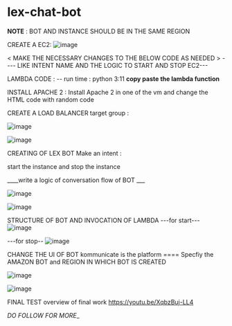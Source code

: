 # lex-chat-bot


**NOTE** : BOT AND INSTANCE SHOULD BE IN THE SAME REGION

CREATE A EC2:
![image](https://github.com/Taissery-Suhaib/lex-chat-bot/assets/134582331/ca6c7f1d-fa83-4d28-9986-e11da4c5078f)


< MAKE THE NECESSARY CHANGES TO THE BELOW CODE AS NEEDED >
---- LIKE INTENT NAME AND THE LOGIC TO START AND STOP EC2---

LAMBDA CODE :
-- run time : python 3:11
**copy paste the lambda function**


INSTALL APACHE 2 :
Install Apache 2 in one of the vm and change the HTML code with random code

CREATE A LOAD BALANCER
target group :

![image](https://github.com/Taissery-Suhaib/lex-chat-bot/assets/134582331/d032c8d6-f4f3-47c6-998a-cfbb6f53a0ce)

![image](https://github.com/Taissery-Suhaib/lex-chat-bot/assets/134582331/f231bfa8-b21c-4635-b18d-f96af5c084b0)


CREATING OF LEX BOT
Make an intent :

start the instance and stop the instance

____write a logic of conversation flow of BOT ___


![image](https://github.com/Taissery-Suhaib/lex-chat-bot/assets/134582331/ea3198d5-07a7-44e8-8d75-e83b216b81d7)

![image](https://github.com/Taissery-Suhaib/lex-chat-bot/assets/134582331/7ebe6167-cdcd-46d4-9a60-5429909289cf)

STRUCTURE OF BOT AND INVOCATION OF LAMBDA
---for start--- 
![image](https://github.com/Taissery-Suhaib/lex-chat-bot/assets/134582331/1e1e3d8b-f672-49a5-b4a0-3983d1d2077b)

---for stop--
![image](https://github.com/Taissery-Suhaib/lex-chat-bot/assets/134582331/2ae3a6f6-82b7-4662-8295-db25c5630b17)


CHANGE THE UI OF BOT
kommunicate is the platform \==== Specfiy the AMAZON BOT and REGION IN WHICH BOT IS CREATED

![image](https://github.com/Taissery-Suhaib/lex-chat-bot/assets/134582331/6aff324c-8ad6-4f28-8b32-bce1d73cfeca)

![image](https://github.com/Taissery-Suhaib/lex-chat-bot/assets/134582331/ca6e9a95-1f33-4830-b44b-d3a17f6d1b2b)


FINAL TEST overview of final work 
https://youtu.be/XqbzBuj-LL4

_DO FOLLOW FOR MORE__
